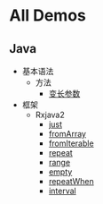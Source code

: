 # All Demos

## Java

- 基本语法
    - 方法
        - [变长参数](src/main/java/top/mcwebsite/java/demo/base/method/VarargsDemo.java)
- 框架
    - Rxjava2
        - [just](src/main/java/top/mcwebsite/java/demo/rxjava2/SimpleRxJava2DemoJust.java)
        - [fromArray](src/main/java/top/mcwebsite/java/demo/rxjava2/SimpleRxJava2DemoFromArray.java)
        - [fromIterable](src/main/java/top/mcwebsite/java/demo/rxjava2/SimpleRxJava2DemoFromIterable.java)
        - [repeat](src/main/java/top/mcwebsite/java/demo/rxjava2/SimpleRxJava2DemoFromRepeat.java)
        - [range](src/main/java/top/mcwebsite/java/demo/rxjava2/SimpleRxJava2DemoRange.java)
        - [empty](src/main/java/top/mcwebsite/java/demo/rxjava2/SimpleRxJava2DemoEmpty.java)
        - [repeatWhen](src/main/java/top/mcwebsite/java/demo/rxjava2/SimpleRxJava2DemoRepeatWhen.java)
        - [interval](src/main/java/top/mcwebsite/java/demo/rxjava2/SimpleRxJava2DemoInterval.java)

